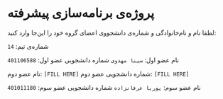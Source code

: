 # پروژه‌ی برنامه‌سازی پیشرفته
لطفا نام و نام‌خانوادگی و شماره‌ی دانشجووی اعضای گروه خود را این‌جا وارد کنید:

شماره‌ی تیم: `14`

نام عضو اول: `سینا مهدوی`
شماره دانشجویی عضو اول: `401106588`

نام عضو دوم: `[FILL HERE]`
شماره دانشجویی عضو دوم: `[FILL HERE]`

نام عضو سوم: `پوریا عرفانزاده`
شماره دانشجویی عضو سوم: `401011180`
